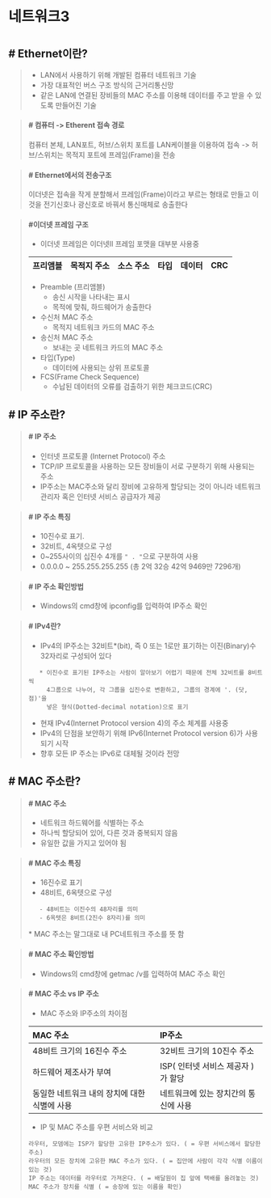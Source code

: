 # 네트워크3
#


## # Ethernet이란?

> - LAN에서 사용하기 위해 개발된 컴퓨터 네트워크 기술
> - 가장 대표적인 버스 구조 방식의 근거리통신망
> - 같은 LAN에 연결된 장비들의 MAC 주소를 이용해 데이터를 주고 받을 수 있도록 만들어진 기술

> #### # 컴퓨터 -> Etherent 접속 경로
> 컴퓨터 본체, LAN포트, 허브/스위치 포트를 LAN케이블을 이용하여 접속
> -> 허브/스위치는 목적지 포트에 프레임(Frame)을 전송

> #### # Ethernet에서의 전송구조
> 이더넷은 접속을 작게 분할해서 프레임(Frame)이라고 부르는 형태로 만들고 이것을 전기신호나 광신호로 바꿔서 통신매체로 송출한다

> #### #이더넷 프레임 구조
> - 이더넷 프레임은 이더넷II 프레임 포맷을 대부분 사용중
>
> | 프리앰블 | 목적지 주소 | 소스 주소 | 타입 | 데이터 | CRC |
> | :---: | :---: | :---: | :---: | :---: | :---: |
>
> - Preamble (프리앰블)
>   - 송신 시작을 나타내는 표시
>   - 목적에 맞춰, 하드웨어가 송출한다
> - 수신처 MAC 주소
>   - 목적지 네트워크 카드의 MAC 주소
> - 송신처 MAC 주소
>   - 보내는 곳 네트워크 카드의 MAC 주소
> - 타입(Type)
>   - 데이터에 사용되는 상위 프로토콜
> - FCS(Frame Check Sequence)
>   - 수납된 데이터의 오류를 검출하기 위한 체크코드(CRC)
##


## # IP 주소란?

> #### # IP 주소
> - 인터넷 프로토콜 (Internet Protocol) 주소
> - TCP/IP 프로토콜을 사용하는 모든 장비들이 서로 구분하기 위해 사용되는 주소
> - IP주소는 MAC주소와 달리 장비에 고유하게 할당되는 것이 아니라 네트워크 관리자 혹은 인터넷 서비스 공급자가 제공

> #### # IP 주소 특징
> -  10진수로 표기.
> - 32비트, 4옥텟으로 구성
> - 0~255사이의 십진수 4개를 `" . "`으로 구분하여 사용
> -  0.0.0.0 ~ 255.255.255.255 (총 2억 32승 42억 9469만 7296개)

> #### # IP 주소 확인방법
> - Windows의 cmd창에 ipconfig를 입력하여 IP주소 확인

> #### # IPv4란?
> - IPv4의 IP주소는 32비트*(bit), 즉 0 또는 1로만 표기하는 이진(Binary)수 32자리로 구성되어 있다
> ```
>    * 이진수로 표기된 IP주소는 사람이 알아보기 어렵기 때문에 전체 32비트를 8비트씩
>      4그룹으로 나누어, 각 그룹을 십진수로 변환하고, 그룹의 경계에 '. (닷, 점)'을 
>      넣은 형식(Dotted-decimal notation)으로 표기
> ```
> - 현재 IPv4(Internet Protocol version 4)의 주소 체계를 사용중
> - IPv4의 단점을 보안하기 위해 IPv6(Internet Protocol version 6)가 사용되기 시작
> - 향후 모든 IP 주소는 IPv6로 대체될 것이라 전망
##


## # MAC 주소란?

> #### # MAC 주소
> - 네트워크 하드웨어를 식별하는 주소
> - 하나씩 할당되어 있어, 다른 것과 중복되지 않음
> - 유일한 값을 가지고 있어야 됨

> #### # MAC 주소 특징
> - 16진수로 표기
> - 48비트, 6옥텟으로 구성
> ```
>    - 48비트는 이진수의 48자리를 의미
>    - 6옥텟은 8비트(2진수 8자리)를 의미
> ```
> \* MAC 주소는 말그대로 내 PC네트워크 주소를 뜻 함

> #### # MAC 주소 확인방법
> - Windows의 cmd창에 getmac /v를 입력하여 MAC 주소 확인

> #### # MAC 주소 vs IP 주소
> - MAC 주소와 IP주소의 차이점
>
> MAC 주소 | IP주소
> :--- | :---
> 48비트 크기의 16진수 주소 | 32비트 크기의 10진수 주소
> 하드웨어 제조사가 부여 | ISP( 인터넷 서비스 제공자 )가 할당
> 동일한 네트워크 내의 장치에 대한 식별에 사용 | 네트워크에 있는 장치간의 통신에 사용
>
> - IP 및 MAC 주소를 우편 서비스와 비교
> ```
> 라우터, 모뎀에는 ISP가 할당한 고유한 IP주소가 있다. ( = 우편 서비스에서 할당한 주소) 
> 라우터의 모든 장치에 고유한 MAC 주소가 있다. ( = 집안에 사람이 각각 식별 이름이 있는 것)
> IP 주소는 데이터를 라우터로 가져온다. ( = 배달원이 집 앞에 택배를 올려놓는 것)
> MAC 주소가 장치를 식별 ( = 송장에 있는 이름을 확인)
##
